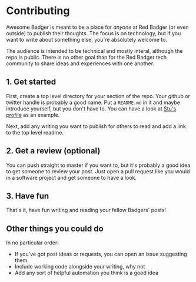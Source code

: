 # Contributing

Awesome Badger is meant to be a place for *anyone* at Red Badger (or even outside) to publish their thoughts. The focus is on technology, but if you want to write about something else, you're absolutely welcome to.

The audience is intended to be technical and mostly interal, although the repo is public. There is no other goal than for the Red Badger tech community to share ideas and experiences with one another.

## 1. Get started

First, create a top level directory for your section of the repo. Your github or twitter handle is probably a good name. Put a `README.md` in it and maybe introduce yourself, but you don't have to. You can have a look at [Stu's profile][stu] as an example.

Next, add any writing you want to publish for others to read and add a link to the top level readme. 

## 2. Get a review (optional)

You can push straight to master if you want to, but it's probably a good idea to get someone to review your post. Just open a pull request like you would in a software project and get someone to have a look.

## 3. Have fun

That's it, have fun writing and reading your fellow Badgers' posts!

## Other things you could do

In no particular order:

* If you've got post ideas or requests, you can open an issue suggesting them. 
* Include working code alongside your writing, why not
* Add any sort of helpful automation you think is a good idea

[stu]: stuartharris/
